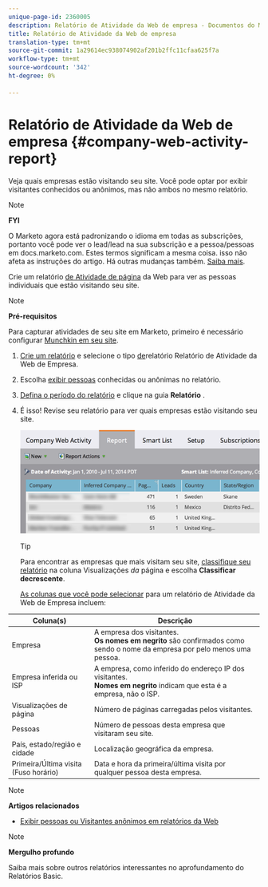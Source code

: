 ```yaml
---
unique-page-id: 2360005
description: Relatório de Atividade da Web de empresa - Documentos do Marketing - Documentação do produto
title: Relatório de Atividade da Web de empresa
translation-type: tm+mt
source-git-commit: 1a29614ec938074902af201b2ffc11cfaa625f7a
workflow-type: tm+mt
source-wordcount: '342'
ht-degree: 0%

---
```



# Relatório de Atividade da Web de empresa {#company-web-activity-report}

Veja quais empresas estão visitando seu site. Você pode optar por exibir visitantes conhecidos ou anônimos, mas não ambos no mesmo relatório.

>[!NOTE]
>
>**FYI**
>
>O Marketo agora está padronizando o idioma em todas as subscrições, portanto você pode ver o lead/lead na sua subscrição e a pessoa/pessoas em docs.marketo.com. Estes termos significam a mesma coisa. isso não afeta as instruções do artigo. Há outras mudanças também. [Saiba mais](http://docs.marketo.com/display/DOCS/Updates+to+Marketo+Terminology).

Crie um relatório [de Atividade de página](web-page-activity-report.md) da Web para ver as pessoas individuais que estão visitando seu site.

>[!NOTE]
>
>**Pré-requisitos**
>
>Para capturar atividades de seu site em Marketo, primeiro é necessário configurar [Munchkin em seu site](../../../../product-docs/administration/additional-integrations/add-munchkin-tracking-code-to-your-website.md).

1. [Crie um relatório](../../../../product-docs/reporting/basic-reporting/creating-reports/create-a-report-in-a-program.md) e selecione o tipo [de](report-type-overview.md)relatório Relatório de Atividade da Web de Empresa.
1. Escolha [exibir pessoas](https://docs.marketo.com/display/DOCS/Display+Known+or+Anonymous+People+in+Web+Reports) conhecidas ou anônimas no relatório.
1. [Defina o período do relatório](../../../../product-docs/reporting/basic-reporting/editing-reports/change-a-report-time-frame.md) e clique na guia **Relatório** .
1. É isso! Revise seu relatório para ver quais empresas estão visitando seu site.

   ![](assets/image2014-9-16-11-3a0-3a24.png)

   >[!TIP]
   >
   >Para encontrar as empresas que mais visitam seu site, [classifique seu relatório](../../../../product-docs/reporting/basic-reporting/editing-reports/sort-report-on-columns.md) na coluna Visualizações *da* página e escolha **Classificar decrescente**.

   [As colunas que você pode selecionar](../../../../product-docs/reporting/basic-reporting/editing-reports/select-report-columns.md) para um relatório de Atividade da Web de Empresa incluem:

<table> 
 <thead> 
  <tr> 
   <th>Coluna(s)</th> 
   <th>Descrição</th> 
  </tr> 
 </thead> 
 <tbody> 
  <tr> 
   <td>Empresa</td> 
   <td>A empresa dos visitantes.<br> <strong>Os nomes em negrito</strong> são confirmados como sendo o nome da empresa por pelo menos uma pessoa.</td> 
  </tr> 
  <tr> 
   <td>Empresa inferida ou ISP</td> 
   <td>A empresa, como inferido do endereço IP dos visitantes. <br> <strong>Nomes em negrito</strong> indicam que esta é a empresa, não o ISP. </td> 
  </tr> 
  <tr> 
   <td>Visualizações de página</td> 
   <td>Número de páginas carregadas pelos visitantes.</td> 
  </tr> 
  <tr> 
   <td>Pessoas</td> 
   <td>Número de pessoas desta empresa que visitaram seu site.</td> 
  </tr> 
  <tr> 
   <td>País, estado/região e cidade</td> 
   <td>Localização geográfica da empresa.</td> 
  </tr> 
  <tr> 
   <td>Primeira/Última visita (Fuso horário)</td> 
   <td>Data e hora da primeira/última visita por qualquer pessoa desta empresa.</td> 
  </tr> 
 </tbody> 
</table>

>[!NOTE]
>
>**Artigos relacionados**
>
>* [Exibir pessoas ou Visitantes anônimos em relatórios da Web](../../../../product-docs/reporting/basic-reporting/report-activity/display-people-or-anonymous-visitors-in-web-reports.md)


>[!NOTE]
>
>**Mergulho profundo**
>
>Saiba mais sobre outros relatórios interessantes no aprofundamento do Relatórios [](http://docs.marketo.com/display/docs/basic+reporting) Basic.
